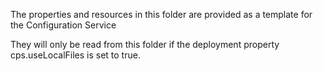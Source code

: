 The properties and resources in this folder are provided as a template for the Configuration Service

They will only be read from this folder if the deployment property cps.useLocalFiles is set to true.
